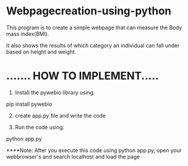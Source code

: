 # Webpagecreation-using-python

This program is to create a simple webpage that can measure the Body mass index(BMI).

It also shows the results of which category an individual can fall under based on height and weight.

# ....... HOW TO IMPLEMENT.....

1. Install the pywebio library using: 

pip install pywebio

2. create app.py file and write the code

3. Run the code using:

python app.py

****Note: After you execute this code using python app.py, open your webbrowser's and search localhost and load the page
